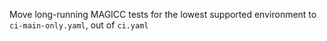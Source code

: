 Move long-running MAGICC tests for the lowest supported environment to `ci-main-only.yaml`, out of `ci.yaml`

